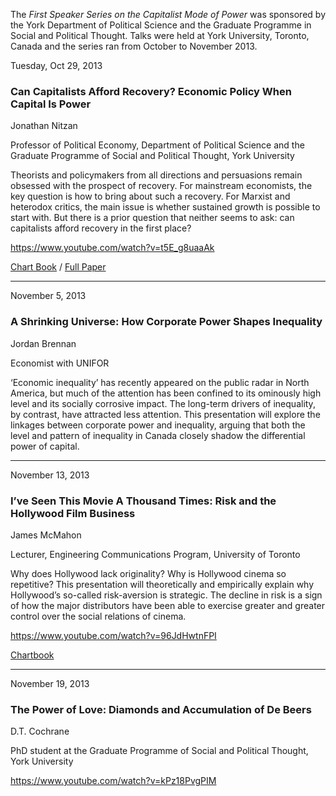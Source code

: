 The<em> First Speaker Series on the Capitalist Mode of Power </em>was sponsored by the York Department of Political Science and the Graduate Programme in Social and Political Thought. Talks were held at York University, Toronto, Canada and the series ran from October to November 2013.

Tuesday, Oct 29, 2013

<h3>Can Capitalists Afford Recovery? Economic Policy When Capital Is Power</h3>

Jonathan Nitzan

Professor of Political Economy, Department of Political Science and the Graduate Programme of Social and Political Thought, York University

Theorists and policymakers from all directions and persuasions remain obsessed with the prospect of recovery. For mainstream economists, the key question is how to bring about such a recovery. For Marxist and heterodox critics, the main issue is whether sustained growth is possible to start with. But there is a prior question that neither seems to ask: can capitalists afford recovery in the first place?

https://www.youtube.com/watch?v=t5E_g8uaaAk

<a href="https://capitalaspower.apps01.yorku.ca/wp-content/uploads/2013/12/20131029_n_can_capitalists_afford_recovery_ho.pdf" target="_blank" rel="noopener noreferrer">Chart Book</a> / <a href="https://capitalaspower.apps01.yorku.ca/wp-content/uploads/2013/12/20131000_bn_can_capitalists_afford_reocvery.pdf" target="_blank" rel="noopener noreferrer">Full Paper</a>

<hr />

November 5, 2013

<h3>A Shrinking Universe: How Corporate Power Shapes Inequality</h3>

Jordan Brennan

Economist with UNIFOR

‘Economic inequality’ has recently appeared on the public radar in North America, but much of the attention has been confined to its ominously high level and its socially corrosive impact. The long-term drivers of inequality, by contrast, have attracted less attention. This presentation will explore the linkages between corporate power and inequality, arguing that both the level and pattern of inequality in Canada closely shadow the differential power of capital.

<hr />

November 13, 2013

<h3>I’ve Seen This Movie A Thousand Times: Risk and the Hollywood Film Business</h3>

James McMahon

Lecturer, Engineering Communications Program, University of Toronto



Why does Hollywood lack originality? Why is Hollywood cinema so repetitive? This presentation will theoretically and empirically explain why Hollywood’s so-called risk-aversion is strategic. The decline in risk is a sign of how the major distributors have been able to exercise greater and greater control over the social relations of cinema.

https://www.youtube.com/watch?v=96JdHwtnFPI

<a href="https://capitalaspower.apps01.yorku.ca/wp-content/uploads/2013/12/20131000_bn_can_capitalists_afford_reocvery-1.pdf" target="_blank" rel="noopener noreferrer">Chartbook</a>

<hr />

November 19, 2013

<h3>The Power of Love: Diamonds and Accumulation of De Beers</h3>

D.T. Cochrane

PhD student at the Graduate Programme of Social and Political Thought, York University

https://www.youtube.com/watch?v=kPz18PvgPIM

